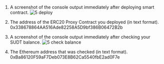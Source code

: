 1. A screenshot of the console output immediately after deploying smart contract.
![5 deploy](https://user-images.githubusercontent.com/81360175/129007024-421ef7c0-b40a-4b35-a40f-ac0f601673ce.PNG)

2. The address of the ERC20 Proxy Contract you deployed (in text format).
0x338678864AA516Ade82258A5D9bf386B06472B2b

3. A screenshot of the console output immediately after checking your SUDT balance.
![5 check balance](https://user-images.githubusercontent.com/81360175/129007053-37841f4c-da96-4a99-8339-49cc372b98fe.PNG)

4. The Ethereum address that was checked (in text format).
0xBa86120F59aF7Deb073E8B62Ca5540fbE2ad0F7e
